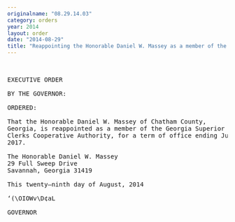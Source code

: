 ```yaml
---
originalname: "08.29.14.03"
category: orders
year: 2014
layout: order
date: "2014-08-29"
title: "Reappointing the Honorable Daniel W. Massey as a member of the Georgia Superior Court Clerks Cooperative Authority"
---
```

<pre>
 

EXECUTIVE ORDER

BY THE GOVERNOR:

ORDERED:

That the Honorable Daniel W. Massey of Chatham County,
Georgia, is reappointed as a member of the Georgia Superior Court
Clerks Cooperative Authority, for a term of office ending July 1,
2017.

The Honorable Daniel W. Massey
29 Full Sweep Drive
Savannah, Georgia 31419

This twenty—ninth day of August, 2014

‘(\OIOWv\D¢aL

GOVERNOR

</pre>

